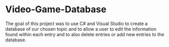 # Video-Game-Database
The goal of this project was to use C# and Visual Studio to create a database of our chosen topic and to allow a user to edit the information found within each entry and to also delete entries or add new entries to the database.

